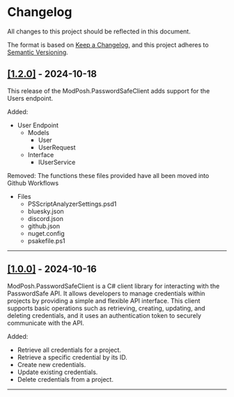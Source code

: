 # Changelog

All changes to this project should be reflected in this document.

The format is based on [Keep a Changelog](https://keepachangelog.com/en/1.0.0/), and this project adheres to [Semantic Versioning](https://semver.org/spec/v2.0.0.html).

## [[1.2.0]](https://github.com/mod-posh/PasswordSafeClient/releases/tag/v1.2.0) - 2024-10-18

This release of the ModPosh.PasswordSafeClient adds support for the Users endpoint.

Added:

- User Endpoint
  - Models
    - User
    - UserRequest
  - Interface
    - IUserService

Removed: The functions these files provided have all been moved into Github Workflows

- Files
  - PSScriptAnalyzerSettings.psd1
  - bluesky.json
  - discord.json
  - github.json
  - nuget.config
  - psakefile.ps1

---

## [[1.0.0]](https://github.com/mod-posh/PasswordSafeClient/releases/tag/v1.0.0) - 2024-10-16

ModPosh.PasswordSafeClient is a C# client library for interacting with the PasswordSafe API. It allows developers to manage credentials within projects by providing a simple and flexible API interface. This client supports basic operations such as retrieving, creating, updating, and deleting credentials, and it uses an authentication token to securely communicate with the API.

Added:

- Retrieve all credentials for a project.
- Retrieve a specific credential by its ID.
- Create new credentials.
- Update existing credentials.
- Delete credentials from a project.

---
